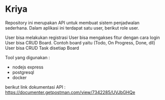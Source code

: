 # Kriya

Repository ini merupakan API untuk membuat sistem penjadwalan sederhana. Dalam aplikasi ini terdapat satu user, berikut role user.

User bisa melakukan registrasi
User bisa mengakses fitur dengan cara login
User bisa CRUD Board. Contoh board yaitu (Todo, On Progress, Done, dll)
User bisa CRUD Task disetiap Board

Tool yang digunakan :
- nodejs express
- postgresql
- docker

berikut link dokumentasi API : https://documenter.getpostman.com/view/7342285/UVJbGHQe
